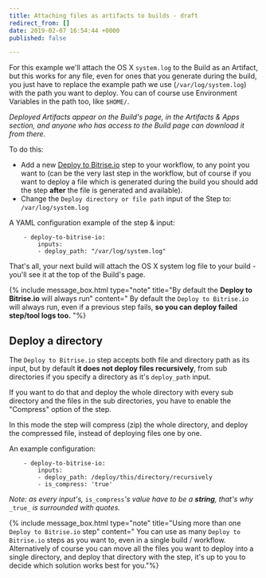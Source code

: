 ```yaml
---
title: Attaching files as artifacts to builds - draft
redirect_from: []
date: 2019-02-07 16:54:44 +0000
published: false

---
```

For this example we'll attach the OS X `system.log` to the Build as an Artifact, but this works for any file, even for ones that you generate during the build, you just have to replace the example path we use (`/var/log/system.log`) with the path you want to deploy. You can of course use Environment Variables in the path too, like `$HOME/`.

_Deployed Artifacts appear on the Build's page, in the Artifacts & Apps section, and anyone who has access to the Build page can download it from there._

To do this:

* Add a new [Deploy to Bitrise.io](https://github.com/bitrise-io/steps-deploy-to-bitrise-io) step to your workflow, to any point you want to (can be the very last step in the workflow, but of course if you want to deploy a file which is generated during the build you should add the step **after** the file is generated and available).
* Change the `Deploy directory or file path` input of the Step to: `/var/log/system.log`

A YAML configuration example of the step & input:

        - deploy-to-bitrise-io:
            inputs:
            - deploy_path: "/var/log/system.log"

That's all, your next build will attach the OS X system log file to your build - you'll see it at the top of the Build's page.

{% include message_box.html type="note" title="By default the **Deploy to Bitrise.io** will always run" content=" By default the `Deploy to Bitrise.io` will always run, even if a previous step fails, **so you can deploy failed step/tool logs too.** "%}

## Deploy a directory

The `Deploy to Bitrise.io` step accepts both file and directory path as its input, but by default **it does not deploy files recursively**, from sub directories if you specify a directory as it's `deploy_path` input.

If you want to do that and deploy the whole directory with every sub directory and the files in the sub directories, you have to enable the "Compress" option of the step.

In this mode the step will compress (zip) the whole directory, and deploy the compressed file, instead of deploying files one by one.

An example configuration:

        - deploy-to-bitrise-io:
            inputs:
            - deploy_path: /deploy/this/directory/recursively
            - is_compress: 'true'

_Note: as every input's,_ `is_compress`_'s value have to be a **string**, that's why_ `_true_` _is surrounded with quotes._

{% include message_box.html type="note" title="Using more than one `Deploy to Bitrise.io` step" content=" You can use as many `Deploy to Bitrise.io` steps as you want to, even in a single build / workflow. Alternatively of course you can move all the files you want to deploy into a single directory, and deploy that directory with the step, it's up to you to decide which solution works best for you."%}